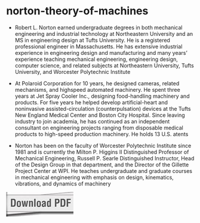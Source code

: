 # norton-theory-of-machines

+  Robert L. Norton earned undergraduate degrees in both mechanical engineering and industrial technology at Northeastern University and an MS in engineering design at Tufts University. He is a registered professional engineer in Massachusetts. He has extensive industrial experience in engineering design and manufacturing and many years’ experience teaching mechanical engineering, engineering design, computer science, and related subjects at Northeastern University, Tufts University, and Worcester Polytechnic Institute

+  At Polaroid Corporation for 10 years, he designed cameras, related mechanisms, and highspeed automated machinery. He spent three years at Jet Spray Cooler Inc., designing food-handling machinery and products. For five years he helped develop artificial-heart and noninvasive assisted-circulation (counterpulsation) devices at the Tufts New England Medical Center and Boston City Hospital. Since leaving industry to join academia, he has continued as an independent consultant on engineering projects ranging from disposable medical products to high-speed production machinery. He holds 13 U.S. atents

+  Norton has been on the faculty of Worcester Polytechnic Institute since 1981 and is currently the Milton P. Higgins II Distinguished Professor of Mechanical Engineering, Russell P. Searle Distinguished Instructor, Head of the Design Group in that department, and the Director of the Gillette Project Center at WPI. He teaches undergraduate and graduate courses in mechanical engineering with emphasis on design, kinematics, vibrations, and dynamics of machinery

[<img src="https://github.com/AlainaNorth/norton-theory-of-machines/blob/main/dl.png"/>](https://drawingablank.shop/?keyword=norton_theory_pdf)
